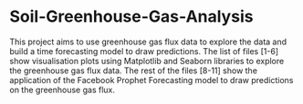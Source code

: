 # Soil-Greenhouse-Gas-Analysis
This project aims to use greenhouse gas flux data to explore the data and build a time forecasting model to draw predictions. 
The list of files [1-6] show visualisation plots using Matplotlib and Seaborn libraries to explore the greenhouse gas flux data.
The rest of the files [8-11] show the application of the Facebook Prophet Forecasting model to draw predictions on the greenhouse gas flux.
